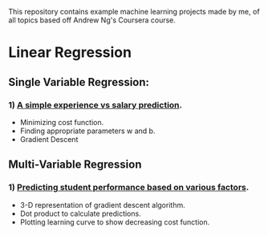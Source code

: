 
This repository contains example machine learning projects made by me, of all topics based off Andrew Ng's Coursera course.

# Linear Regression

## Single Variable Regression:
  
### 1) [A simple experience vs salary prediction](https://github.com/irvincardoza/Machine-learning-projects/tree/main/singleVariable).
- Minimizing cost function.
- Finding appropriate parameters w and b.
- Gradient Descent
  
  
## Multi-Variable Regression

### 1) [Predicting student performance based on various factors](https://github.com/irvincardoza/Machine-learning-projects/tree/main/multiVariable).
- 3-D representation of gradient descent algorithm.
- Dot product to calculate predictions.
- Plotting learning curve to show decreasing cost function.


